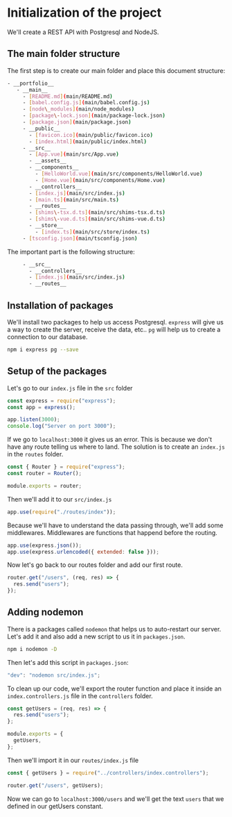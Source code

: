 # Initialization of the project

We'll create a REST API with Postgresql and NodeJS.

## The main folder structure

The first step is to create our main folder and place this document structure:

```bash
- __portfolio__
   - __main__
     - [README.md](main/README.md)
     - [babel.config.js](main/babel.config.js)
     - [node\_modules](main/node_modules)
     - [package\-lock.json](main/package-lock.json)
     - [package.json](main/package.json)
     - __public__
       - [favicon.ico](main/public/favicon.ico)
       - [index.html](main/public/index.html)
     - __src__
       - [App.vue](main/src/App.vue)
       - __assets__
       - __components__
         - [HelloWorld.vue](main/src/components/HelloWorld.vue)
         - [Home.vue](main/src/components/Home.vue)
       - __controllers__
       - [index.js](main/src/index.js)
       - [main.ts](main/src/main.ts)
       - __routes__
       - [shims\-tsx.d.ts](main/src/shims-tsx.d.ts)
       - [shims\-vue.d.ts](main/src/shims-vue.d.ts)
       - __store__
         - [index.ts](main/src/store/index.ts)
     - [tsconfig.json](main/tsconfig.json)
```

The important part is the following structure:

```bash
     - __src__
       - __controllers__
       - [index.js](main/src/index.js)
       - __routes__
```

## Installation of packages

We'll install two packages to help us access Postgresql.
`express` will give us a way to create the server, receive the data, etc..
`pg` will help us to create a connection to our database.

```bash
npm i express pg --save
```

## Setup of the packages

Let's go to our `index.js` file in the `src` folder

```js
const express = require("express");
const app = express();

app.listen(3000);
console.log("Server on port 3000");
```

If we go to `localhost:3000` it gives us an error. This is because we don't have any route telling us where to land.
The solution is to create an `index.js` in the `routes` folder.

```js
const { Router } = require("express");
const router = Router();

module.exports = router;
```

Then we'll add it to our `src/index.js`

```js
app.use(require("./routes/index"));
```

Because we'll have to understand the data passing through, we'll add some middlewares.
Middlewares are functions that happend before the routing.

```js
app.use(express.json());
app.use(express.urlencoded({ extended: false }));
```

Now let's go back to our routes folder and add our first route.

```js
router.get("/users", (req, res) => {
  res.send("users");
});
```

## Adding nodemon

There is a packages called `nodemon` that helps us to auto-restart our server.
Let's add it and also add a new script to us it in `packages.json`.

```bash
npm i nodemon -D
```

Then let's add this script in `packages.json`:

```js
"dev": "nodemon src/index.js";
```

To clean up our code, we'll export the router function and place it inside an `index.controllers.js` file in the `controllers` folder.

```js
const getUsers = (req, res) => {
  res.send("users");
};

module.exports = {
  getUsers,
};
```

Then we'll import it in our `routes/index.js` file

```js
const { getUsers } = require("../controllers/index.controllers");

router.get("/users", getUsers);
```

Now we can go to `localhost:3000/users` and we'll get the text `users` that we defined in our getUsers constant.

